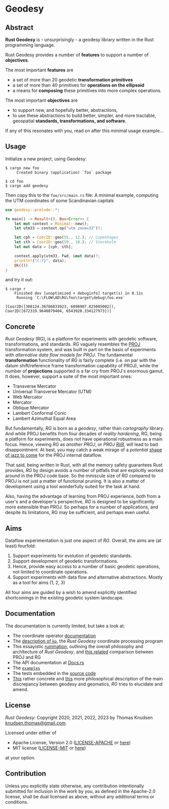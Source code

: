 # Geodesy

## Abstract

**Rust Geodesy** is - unsurprisingly - a geodesy library written in the Rust programming language.

Rust Geodesy provides a number of **features** to support a number of **objectives**.

The most important **features** are

- a set of more than 20 geodetic **transformation primitives**
- a set of more than 40 primitives for **operations on the ellipsoid**
- a means for **composing** these primitives into more complex operations.

The most important **objectives** are

- to support new, and hopefully better, abstractions,
- to use these abstractions to build better, simpler, and more tractable, geospatial **standards, transformations, and software**.

If any of this resonates with you, read on after this minimal usage example...

## Usage

Initialize a new project, using Geodesy:

```console
$ cargo new foo
     Created binary (application) `foo` package

$ cd foo
$ cargo add geodesy
```

Then copy this to the `foo/src/main.rs` file: A minimal example, computing the UTM coordinates of some Scandinavian capitals

```rust
use geodesy::prelude::*;

fn main() -> Result<(), Box<Error>> {
    let mut context = Minimal::new();
    let utm33 = context.op("utm zone=33")?;

    let cph = Coor2D::geo(55., 12.); // Copenhagen
    let sth = Coor2D::geo(59., 18.); // Stockholm
    let mut data = [cph, sth];

    context.apply(utm33, Fwd, &mut data)?;
    println!("{:?}", data);
    Ok(())
}
```

and try it out:

```console
$ cargo r
    Finished dev [unoptimized + debuginfo] target(s) in 0.11s
     Running `C:\FLOW\AD\RG\foo\target\debug\foo.exe`

[Coor2D([308124.36786033923, 6098907.825005002]), Coor2D([672319.9640879404, 6543920.334127973])]
```

## Concrete

*Rust Geodesy* (RG), is a platform for experiments with geodetic software, transformations, and standards. *RG* vaguely resembles the [PROJ](https://proj.org) transformation system, and was built in part on the basis of experiments with *alternative data flow models for PROJ*. The fundamental **transformation** functionality of *RG* is fairly complete (i.e. on par with the datum shift/reference frame transformation capability of PROJ), while the number of **projections** supported is a far cry from PROJ's enormous gamut. It does, however, support a suite of the most important ones:

- Transverse Mercator
- Universal Transverse Mercator (UTM)
- Web Mercator
- Mercator
- Oblique Mercator
- Lambert Conformal Conic
- Lambert Azimuthal Equal Area

But fundamentally, *RG* is born as a *geodesy*, rather than *cartography* library. And while PROJ benefits from four decades of *reality hardening*, RG, being a platform for experiments, does not have operational robustness as a main focus. Hence, viewing *RG* as *another PROJ*, or *PROJ [RiiR](https://acronyms.thefreedictionary.com/RIIR)*, will lead to bad disappointment. At best, you may catch a weak mirage of a *potential* [shape of jazz to come](https://en.wikipedia.org/wiki/The_Shape_of_Jazz_to_Come) for the PROJ internal dataflow.

That said, being written in Rust, with all the memory safety guarantees Rust provides, *RG* by design avoids a number of pitfalls that are explicitly worked around in the PROJ code base. So the miniscule size of *RG* compared to PROJ is not just a matter of functional pruning. It is also a matter of development using a tool wonderfully suited for the task at hand.

Also, having the advantage of learning from PROJ experience, both from a user's and a developer's perspective, *RG* is designed to be significantly more extensible than PROJ. So perhaps for a number of applications, and despite its limitations, RG may be sufficient, and perhaps even useful.

## Aims

Dataflow experimentation is just one aspect of *RG*. Overall, the aims are (at least) fourfold:

1. Support experiments for evolution of geodetic standards.
2. Support development of geodetic transformations.
3. Hence, provide easy access to a number of basic geodetic operations, not limited to coordinate operations.
4. Support experiments with data flow and alternative abstractions. Mostly as a tool for aims (1, 2, 3)

All four aims are guided by a wish to amend explicitly identified shortcomings in the existing geodetic system landscape.

## Documentation

The documentation is currently limited, but take a look at:

- The coordinate operator [documentation](https://github.com/busstoptaktik/geodesy/blob/main/ruminations/002-rumination.md)
- The [description of `kp`](https://github.com/busstoptaktik/geodesy/blob/main/ruminations/003-rumination.md), the *Rust Geodesy* coordinate processing program
- This essayistic [rumination](https://github.com/busstoptaktik/geodesy/blob/main/ruminations/000-rumination.md), outlining the overall philosophy and architecture of *Rust Geodesy*, and [this related](https://github.com/busstoptaktik/geodesy/blob/main/ruminations/008-rumination.md) comparison between PROJ and RG
- The API documentation at [Docs.rs](https://docs.rs/geodesy)
- The [`examples`](https://github.com/busstoptaktik/geodesy/tree/main/examples)
- The tests embedded in the [source code](https://github.com/busstoptaktik/geodesy/tree/main/src)
- [This](https://github.com/busstoptaktik/geodesy/blob/main/ruminations/006-rumination.md) rather concrete and [this](https://github.com/busstoptaktik/geodesy/blob/main/ruminations/005-rumination.md) more philosophical description of the main discrepancy between geodesy and geomatics, *RG* tries to elucidate and amend.

## License

*Rust Geodesy*: Copyright 2020, 2021, 2022, 2023 by Thomas Knudsen <knudsen.thomas@gmail.com>.

Licensed under either of

- Apache License, Version 2.0
  ([LICENSE-APACHE](LICENSE-APACHE) or [here](http://www.apache.org/licenses/LICENSE-2.0))
- MIT license
  ([LICENSE-MIT](LICENSE-MIT) or [here](http://opensource.org/licenses/MIT))

at your option.

## Contribution

Unless you explicitly state otherwise, any contribution intentionally submitted for inclusion in the work by you, as defined in the Apache-2.0 license, shall be dual licensed as above, without any additional terms or conditions.
